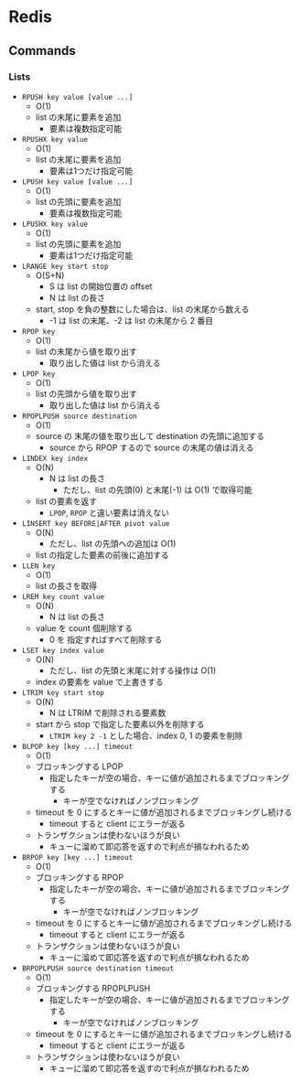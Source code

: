 # Redis

## Commands

### Lists

- `RPUSH key value [value ...]`
    - O(1)
    - list の末尾に要素を追加
        - 要素は複数指定可能
- `RPUSHX key value`
    - O(1)
    - list の末尾に要素を追加
        - 要素は1つだけ指定可能
- `LPUSH key value [value ...]`
    - O(1)
    - list の先頭に要素を追加
        - 要素は複数指定可能
- `LPUSHX key value`
    - O(1)
    - list の先頭に要素を追加
        - 要素は1つだけ指定可能
- `LRANGE key start stop`
    - O(S+N)
        - S は list の開始位置の offset
        - N は list の長さ
    - start, stop を負の整数にした場合は、list の末尾から数える
        - -1 は list の末尾、-2 は list の末尾から 2 番目
- `RPOP key`
    - O(1)
    - list の末尾から値を取り出す
        - 取り出した値は list から消える
- `LPOP key`
    - O(1)
    - list の先頭から値を取り出す
        - 取り出した値は list から消える
- `RPOPLPUSH source destination`
    - O(1)
    - source の 末尾の値を取り出して destination の先頭に追加する
        - source から RPOP するので source の末尾の値は消える
- `LINDEX key index`
    - O(N)
        - N は list の長さ
            - ただし、list の先頭(0) と末尾(-1) は O(1) で取得可能
    - list の要素を返す
        - `LPOP`, `RPOP` と違い要素は消えない
- `LINSERT key BEFORE|AFTER pivot value`
    - O(N)
        - ただし、list の先頭への追加は O(1)
    - list の指定した要素の前後に追加する
- `LLEN key`
    - O(1)
    - list の長さを取得
- `LREM key count value`
    - O(N)
        - N は list の長さ
    - value を count 個削除する
        - 0 を 指定すればすべて削除する
- `LSET key index value`
    - O(N)
        - ただし、list の先頭と末尾に対する操作は O(1)
    - index の要素を value で上書きする
- `LTRIM key start stop`
    - O(N)
        - N は LTRIM で削除される要素数
    - start から stop で指定した要素以外を削除する
        - `LTRIM key 2 -1` とした場合、index 0, 1 の要素を削除
- `BLPOP key [key ...] timeout`
    - O(1)
    - ブロッキングする LPOP
        - 指定したキーが空の場合、キーに値が追加されるまでブロッキングする
            - キーが空でなければノンブロッキング
    - timeout を 0 にするとキーに値が追加されるまでブロッキングし続ける
        - timeout すると client にエラーが返る
    - トランザクションは使わないほうが良い
        - キューに溜めて即応答を返すので利点が損なわれるため
- `BRPOP key [key ...] timeout`
    - O(1)
    - ブロッキングする RPOP
        - 指定したキーが空の場合、キーに値が追加されるまでブロッキングする
            - キーが空でなければノンブロッキング
    - timeout を 0 にするとキーに値が追加されるまでブロッキングし続ける
        - timeout すると client にエラーが返る
    - トランザクションは使わないほうが良い
        - キューに溜めて即応答を返すので利点が損なわれるため
- `BRPOPLPUSH source destination timeout`
    - O(1)
    - ブロッキングする RPOPLPUSH
        - 指定したキーが空の場合、キーに値が追加されるまでブロッキングする
            - キーが空でなければノンブロッキング
    - timeout を 0 にするとキーに値が追加されるまでブロッキングし続ける
        - timeout すると client にエラーが返る
    - トランザクションは使わないほうが良い
        - キューに溜めて即応答を返すので利点が損なわれるため
